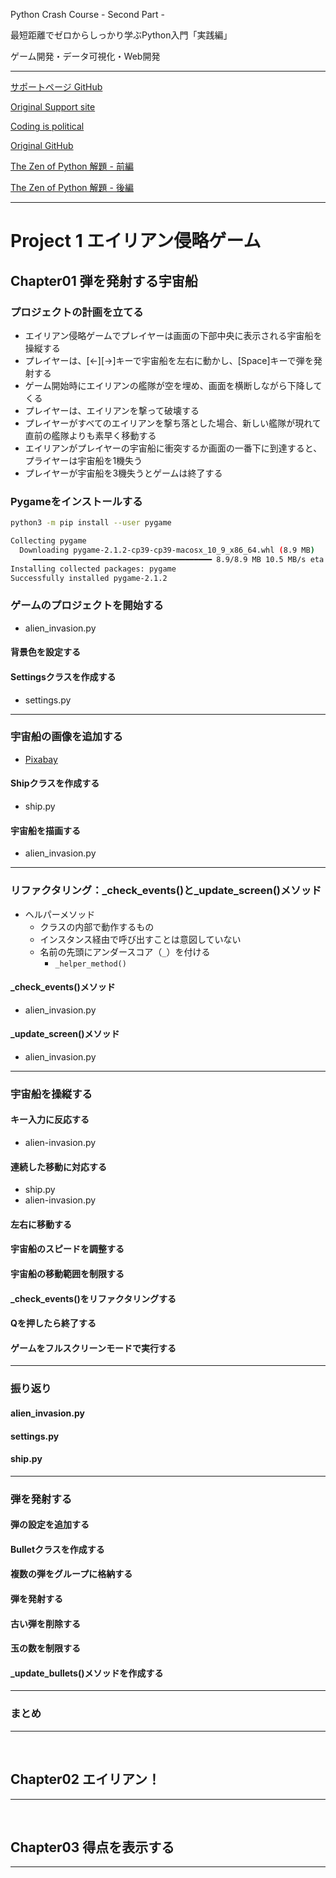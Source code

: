 Python Crash Course - Second Part -

最短距離でゼロからしっかり学ぶPython入門「実践編」

ゲーム開発・データ可視化・Web開発

---

[サポートページ GitHub](https://github.com/takanory/saitan-python)

[Original Support site](https://nostarch.com/pythoncrashcourse2e)

[Coding is political](https://ehmatthes.github.io/pcc_2e/)

[Original GitHub](https://github.com/ehmatthes/pcc_2e/)

[The Zen of Python 解題 - 前編](https://atsuoishimoto.hatenablog.com/entry/20100920/1284986066)

[The Zen of Python 解題 - 後編](https://atsuoishimoto.hatenablog.com/entry/20100926/1285508015)

---

# Project 1 エイリアン侵略ゲーム

## Chapter01 弾を発射する宇宙船

### プロジェクトの計画を立てる

- エイリアン侵略ゲームでプレイヤーは画面の下部中央に表示される宇宙船を操縦する
- プレイヤーは、[←][→]キーで宇宙船を左右に動かし、[Space]キーで弾を発射する
- ゲーム開始時にエイリアンの艦隊が空を埋め、画面を横断しながら下降してくる
- プレイヤーは、エイリアンを撃って破壊する
- プレイヤーがすべてのエイリアンを撃ち落とした場合、新しい艦隊が現れて直前の艦隊よりも素早く移動する
- エイリアンがプレイヤーの宇宙船に衝突するか画面の一番下に到達すると、プライヤーは宇宙船を1機失う
- プレイヤーが宇宙船を3機失うとゲームは終了する

### Pygameをインストールする

```bash
python3 -m pip install --user pygame

Collecting pygame
  Downloading pygame-2.1.2-cp39-cp39-macosx_10_9_x86_64.whl (8.9 MB)
     ━━━━━━━━━━━━━━━━━━━━━━━━━━━━━━━━━━━━━━━━ 8.9/8.9 MB 10.5 MB/s eta 0:00:00
Installing collected packages: pygame
Successfully installed pygame-2.1.2
```

### ゲームのプロジェクトを開始する

- alien_invasion.py

#### 背景色を設定する

#### Settingsクラスを作成する

- settings.py

---

### 宇宙船の画像を追加する

- [Pixabay](https://pixabay.com/)

#### Shipクラスを作成する

- ship.py

#### 宇宙船を描画する

- alien_invasion.py

---

### リファクタリング：_check_events()と_update_screen()メソッド

- ヘルパーメソッド
  - クラスの内部で動作するもの
  - インスタンス経由で呼び出すことは意図していない
  - 名前の先頭にアンダースコア（`_`）を付ける
    - `_helper_method()`

#### _check_events()メソッド

- alien_invasion.py

#### _update_screen()メソッド

- alien_invasion.py

---

### 宇宙船を操縦する

#### キー入力に反応する

- alien-invasion.py

#### 連続した移動に対応する

- ship.py
- alien-invasion.py

#### 左右に移動する

#### 宇宙船のスピードを調整する

#### 宇宙船の移動範囲を制限する

#### _check_events()をリファクタリングする

#### Qを押したら終了する

#### ゲームをフルスクリーンモードで実行する

---

### 振り返り

#### alien_invasion.py

#### settings.py

#### ship.py

---

### 弾を発射する

#### 弾の設定を追加する

#### Bulletクラスを作成する

#### 複数の弾をグループに格納する

#### 弾を発射する

#### 古い弾を削除する

#### 玉の数を制限する

#### _update_bullets()メソッドを作成する

---

### まとめ

---

&nbsp;

## Chapter02 エイリアン！

---

&nbsp;

## Chapter03 得点を表示する

---

&nbsp;
